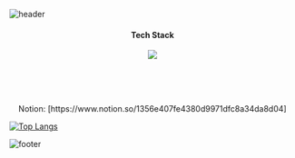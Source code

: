 ![header](https://capsule-render.vercel.app/api?type=waving&color=auto&width=100%&height=300&section=header&text=Hello!%20Moon!&fontSize=90&animation=fadeIn&fontAlignY=38&desc=born1995%20GitHub%20Profile&descAlignY=51&descAlign=62)

<h4 align="center">Tech Stack</h4>
<p align="center">
    <a href="https://skillicons.dev">
        <img src="https://skillicons.dev/icons?i=js,java,html,css,react,mysql,eclipse&perline=3" />
    </a>
</p>
<br>
<br>
<br>
<p align="center">    
    Notion: [https://www.notion.so/1356e407fe4380d9971dfc8a34da8d04]
</p>


[![Top Langs](https://github-readme-stats.vercel.app/api/top-langs/?username=Seodongmun)](https://github.com/anuraghazra/github-readme-stats)


![footer](https://capsule-render.vercel.app/api?type=waving&color=auto&width=100%&height=300&section=footer&text=GoodBye!%20world!&fontSize=45)
